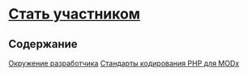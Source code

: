 # [Стать участником](./Becoming-a-Contributor.md)

## Содержание

[Окружение разработчика](./Development-Environments.md)
[Стандарты кодирования PHP для MODx](./MODX-PHP-Coding-Standards.md)